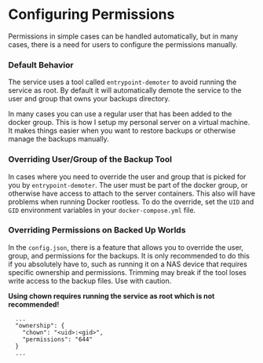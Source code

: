 # Configuring Permissions

Permissions in simple cases can be handled automatically, but in many cases, there is a need for users to configure the permissions manually.

### Default Behavior

The service uses a tool called `entrypoint-demoter` to avoid running the service as root. By default it will automatically demote the service to the user and group that owns your backups directory.

In many cases you can use a regular user that has been added to the docker group. This is how I setup my personal server on a virtual machine. It makes things easier when you want to restore backups or otherwise manage the backups manually. 

### Overriding User/Group of the Backup Tool

In cases where you need to override the user and group that is picked for you by `entrypoint-demoter`. The user must be part of the docker group, or otherwise have access to attach to the server containers. This also will have problems when running Docker rootless. To do the override, set the `UID` and `GID` environment variables in your `docker-compose.yml` file.

### Overriding Permissions on Backed Up Worlds

In the `config.json`, there is a feature that allows you to override the user, group, and permissions for the backups. It is only recommended to do this if you absolutely have to, such as running it on a NAS device that requires specific ownership and permissions. Trimming may break if the tool loses write access to the backup files. Use with caution.

**Using chown requires running the service as root which is not recommended!**

```
  ...
  "ownership": {
    "chown": "<uid>:<gid>",
    "permissions": "644"
  }
  ...
```
